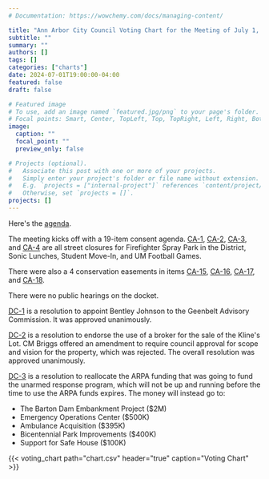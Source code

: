 ```yaml
---
# Documentation: https://wowchemy.com/docs/managing-content/

title: "Ann Arbor City Council Voting Chart for the Meeting of July 1, 2024"
subtitle: ""
summary: ""
authors: []
tags: []
categories: ["charts"]
date: 2024-07-01T19:00:00-04:00
featured: false
draft: false

# Featured image
# To use, add an image named `featured.jpg/png` to your page's folder.
# Focal points: Smart, Center, TopLeft, Top, TopRight, Left, Right, BottomLeft, Bottom, BottomRight.
image:
  caption: ""
  focal_point: ""
  preview_only: false

# Projects (optional).
#   Associate this post with one or more of your projects.
#   Simply enter your project's folder or file name without extension.
#   E.g. `projects = ["internal-project"]` references `content/project/deep-learning/index.md`.
#   Otherwise, set `projects = []`.
projects: []
---
```


Here's the [agenda](https://a2gov.legistar.com/MeetingDetail.aspx?ID=1141277&GUID=914AAFC9-65C9-4E9B-8CE0-C2B441CB71F5&Options=&Search=). 

The meeting kicks off with a 19-item consent agenda. [CA-1](https://a2gov.legistar.com/LegislationDetail.aspx?ID=6728600&GUID=C5B0836A-8465-4AF8-B541-24DF70F27492&Options=&Search=), [CA-2](https://a2gov.legistar.com/LegislationDetail.aspx?ID=6728601&GUID=FA86E163-2132-4E1A-BC4B-D137A975A53F&Options=&Search=), [CA-3](https://a2gov.legistar.com/LegislationDetail.aspx?ID=6730614&GUID=B665277E-CDBE-4F82-AAD5-50C88E55AE22&Options=&Search=), and [CA-4](https://a2gov.legistar.com/LegislationDetail.aspx?ID=6730615&GUID=14247CCC-E5D4-4056-B6B0-7CA24A0B9D86&Options=&Search=) are all street closures for Firefighter Spray Park in the District, Sonic Lunches, Student Move-In, and UM Football Games. 

There were also a 4 conservation easements in items [CA-15](https://a2gov.legistar.com/LegislationDetail.aspx?ID=6730606&GUID=F609969F-AF09-48CE-B64A-113A17B9C908&Options=&Search=), [CA-16](https://a2gov.legistar.com/LegislationDetail.aspx?ID=6730607&GUID=E2C4DDE8-7B50-4BCE-AFC5-9AA399A9CAD5&Options=&Search=), [CA-17](https://a2gov.legistar.com/LegislationDetail.aspx?ID=6730608&GUID=F9F09F2D-F1FD-46AD-A65F-7B8CBD876872&Options=&Search=), and [CA-18](https://a2gov.legistar.com/LegislationDetail.aspx?ID=6730612&GUID=A518B698-A27F-4B5D-B276-56AB6616FCB6&Options=&Search=).

There were no public hearings on the docket. 

[DC-1](https://a2gov.legistar.com/LegislationDetail.aspx?ID=6714976&GUID=6574576E-66A5-4B5F-AA72-F98D2B614CCF&Options=&Search=) is a resolution to appoint Bentley Johnson to the Geenbelt Advisory Commission. It was approved unanimously.

[DC-2](https://a2gov.legistar.com/LegislationDetail.aspx?ID=6733676&GUID=6227FDFB-9A5B-4F88-B10A-6A3904962B1D&Options=&Search=) is a resolution to endorse the use of a broker for the sale of the Kline's Lot. CM Briggs offered an amendment to require council approval for scope and vision for the property, which was rejected. The overall resolution was approved unanimously.

[DC-3](https://a2gov.legistar.com/LegislationDetail.aspx?ID=6737753&GUID=8904FECE-9A96-4F9A-A4C7-8AD23735ACB2&Options=&Search=) is a resolution to reallocate the ARPA funding that was going to fund the unarmed response program, which will not be up and running before the time to use the ARPA funds expires. The money will instead go to:

-   The Barton Dam Embankment Project ($2M)
-   Emergency Operations Center ($500K)
-   Ambulance Acquisition ($395K) 
-   Bicentennial Park Improvements ($400K)
-   Support for Safe House ($100K)


{{< voting_chart path="chart.csv" header="true" caption="Voting Chart" >}}
